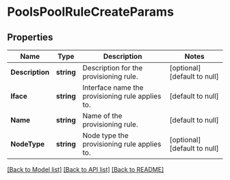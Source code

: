 # PoolsPoolRuleCreateParams

## Properties
Name | Type | Description | Notes
------------ | ------------- | ------------- | -------------
**Description** | **string** | Description for the provisioning rule. | [optional] [default to null]
**Iface** | **string** | Interface name the provisioning rule applies to. | [default to null]
**Name** | **string** | Name of the provisioning rule. | [default to null]
**NodeType** | **string** | Node type the provisioning rule applies to. | [optional] [default to null]

[[Back to Model list]](../README.md#documentation-for-models) [[Back to API list]](../README.md#documentation-for-api-endpoints) [[Back to README]](../README.md)



